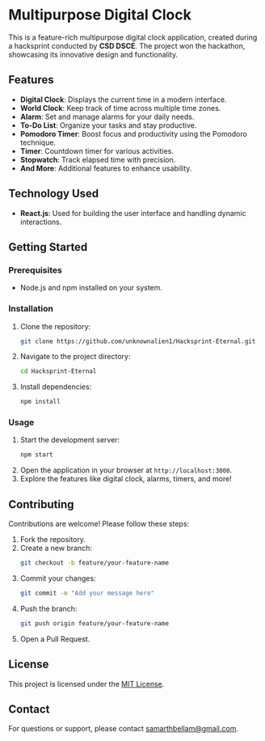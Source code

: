 # Multipurpose Digital Clock

This is a feature-rich multipurpose digital clock application, created during a hacksprint conducted by **CSD DSCE**. The project won the hackathon, showcasing its innovative design and functionality.

## Features
- **Digital Clock**: Displays the current time in a modern interface.
- **World Clock**: Keep track of time across multiple time zones.
- **Alarm**: Set and manage alarms for your daily needs.
- **To-Do List**: Organize your tasks and stay productive.
- **Pomodoro Timer**: Boost focus and productivity using the Pomodoro technique.
- **Timer**: Countdown timer for various activities.
- **Stopwatch**: Track elapsed time with precision.
- **And More**: Additional features to enhance usability.

## Technology Used
- **React.js**: Used for building the user interface and handling dynamic interactions.

## Getting Started

### Prerequisites
- Node.js and npm installed on your system.

### Installation
1. Clone the repository:
   ```bash
   git clone https://github.com/unknownalien1/Hacksprint-Eternal.git
   ```
2. Navigate to the project directory:
   ```bash
   cd Hacksprint-Eternal
   ```
3. Install dependencies:
   ```bash
   npm install
   ```

### Usage
1. Start the development server:
   ```bash
   npm start
   ```
2. Open the application in your browser at `http://localhost:3000`.
3. Explore the features like digital clock, alarms, timers, and more!

## Contributing
Contributions are welcome! Please follow these steps:
1. Fork the repository.
2. Create a new branch:
   ```bash
   git checkout -b feature/your-feature-name
   ```
3. Commit your changes:
   ```bash
   git commit -m "Add your message here"
   ```
4. Push the branch:
   ```bash
   git push origin feature/your-feature-name
   ```
5. Open a Pull Request.

## License
This project is licensed under the [MIT License](LICENSE).

## Contact
For questions or support, please contact samarthbellam@gmail.com.
